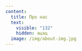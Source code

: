 ```yaml
---
content:
  title: Про нас
  text:
    visible: "132"
    hidden: ацац
  image: /img/about-img.jpg
---
```

